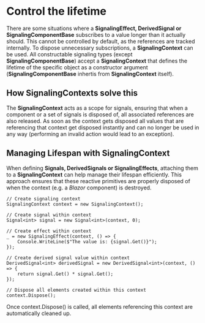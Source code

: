 # Control the lifetime
There are some situations where a **SignalingEffect, DerivedSignal or SignalingComponentBase** subscribes to a value longer than it actually should. This cannot be controlled by default, as the references are tracked internally. To dispose unnecessary subscriptions, a **SignalingContext** can be used. All constructable signaling types (except **SignalingComponentBase**) accept a **SignalingContext**  that defines the lifetime of the specific object as a constructor argument (**SignalingComponentBase** inhertis from **SignalingContext** itself). 

## How SignalingContexts solve this
The **SignalingContext** acts as a scope for signals, ensuring that when a component or a set of signals is disposed of, all associated references are also released. As soon as the context gets disposed all values that are referencing that context get disposed instantly and can no longer be used in any way (performing an invalid action would lead to an exception).

## Managing Lifespan with SignalingContext
When defining **Signals, DerivedSignals or SignalingEffects**, attaching them to a **SignalingContext** can help manage their lifespan efficiently. This approach ensures that these reactive primitives are properly disposed of when the context (e.g. a *Blazor* component) is destroyed.

```
// Create signaling context
SignalingContext context = new SignalingContext();

// Create signal within context
Signal<int> signal = new Signal<int>(context, 0);

// Create effect within context
_ = new SignalingEffect(context, () => {
    Console.WriteLine($"The value is: {signal.Get()}");
});

// Create derived signal value within context
DerivedSignal<int> derivedSignal = new DerivedSignal<int>(context, () => {
    return signal.Get() * signal.Get();
}); 

// Dispose all elements created within this context
context.Dispose();
```

Once context.Dispose() is called, all elements referencing this context are automatically cleaned up.
